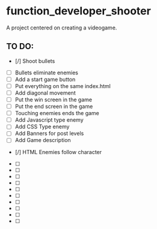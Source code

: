 # function_developer_shooter
A project centered on creating a videogame.


## TO DO:

- [/]  Shoot bullets
- [ ]  Bullets eliminate enemies
- [ ]  Add a start game button
- [ ]  Put everything on the same index.html
- [ ]  Add diagonal movement
- [ ]  Put the win screen in the game
- [ ]  Put the end screen in the game
- [ ]  Touching enemies ends the game
- [ ]  Add Javascript type enemy
- [ ]  Add CSS Type enemy
- [ ]  Add Banners for post levels 
- [ ]  Add Game description
- [/]  HTML Enemies follow character
- [ ]  
- [ ]  
- [ ]  

- [ ]  
- [ ]  
- [ ]  
- [ ]  
- [ ]  
- [ ]  
- [ ]  
